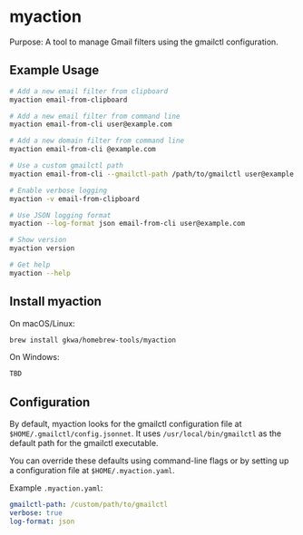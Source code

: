 # myaction
Purpose: A tool to manage Gmail filters using the gmailctl configuration.

## Example Usage
```bash
# Add a new email filter from clipboard
myaction email-from-clipboard

# Add a new email filter from command line
myaction email-from-cli user@example.com

# Add a new domain filter from command line
myaction email-from-cli @example.com

# Use a custom gmailctl path
myaction email-from-cli --gmailctl-path /path/to/gmailctl user@example.com

# Enable verbose logging
myaction -v email-from-clipboard

# Use JSON logging format
myaction --log-format json email-from-cli user@example.com

# Show version
myaction version

# Get help
myaction --help
```

## Install myaction
On macOS/Linux:
```bash
brew install gkwa/homebrew-tools/myaction
```

On Windows:
```powershell
TBD
```

## Configuration
By default, myaction looks for the gmailctl configuration file at `$HOME/.gmailctl/config.jsonnet`. 
It uses `/usr/local/bin/gmailctl` as the default path for the gmailctl executable.

You can override these defaults using command-line flags or by setting up a configuration file at `$HOME/.myaction.yaml`.

Example `.myaction.yaml`:
```yaml
gmailctl-path: /custom/path/to/gmailctl
verbose: true
log-format: json
```

